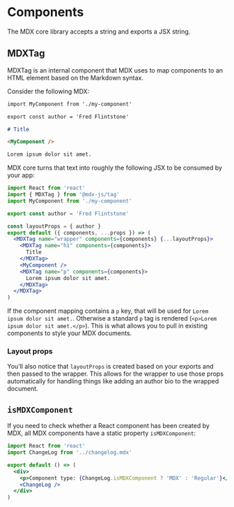 # Components

The MDX core library accepts a string and exports a JSX string.

## MDXTag

MDXTag is an internal component that MDX uses to map components to an HTML
element based on the Markdown syntax.

Consider the following MDX:

```markdown
import MyComponent from './my-component'

export const author = 'Fred Flintstone'

# Title

<MyComponent />

Lorem ipsum dolor sit amet.
```

MDX core turns that text into roughly the following JSX to be consumed by your
app:

```jsx
import React from 'react'
import { MDXTag } from '@mdx-js/tag'
import MyComponent from './my-component'

export const author = 'Fred Flintstone'

const layoutProps = { author }
export default ({ components, ...props }) => (
  <MDXTag name="wrapper" components={components} {...layoutProps}>
    <MDXTag name="h1" components={components}>
      Title
    </MDXTag>
    <MyComponent />
    <MDXTag name="p" components={components}>
      Lorem ipsum dolor sit amet.
    </MDXTag>
  </MDXTag>
)
```

If the component mapping contains a `p` key, that will be used for
`Lorem ipsum dolor sit amet.`.
Otherwise a standard `p` tag is rendered (`<p>Lorem ipsum dolor sit amet.</p>`).
This is what allows you to pull in existing components to style your MDX
documents.

### Layout props

You’ll also notice that `layoutProps` is created based on your exports
and then passed to the wrapper.  This allows for the wrapper to use
those props automatically for handling things like adding an author
bio to the wrapped document.

## `isMDXComponent`

If you need to check whether a React component has been created by MDX,
all MDX components have a static property `isMDXComponent`:

```jsx
import React from 'react'
import ChangeLog from '../changelog.mdx'

export default () => (
  <div>
    <p>Component type: {ChangeLog.isMDXComponent ? 'MDX' : 'Regular'}</p>
    <ChangeLog />
  </div>
)
```

